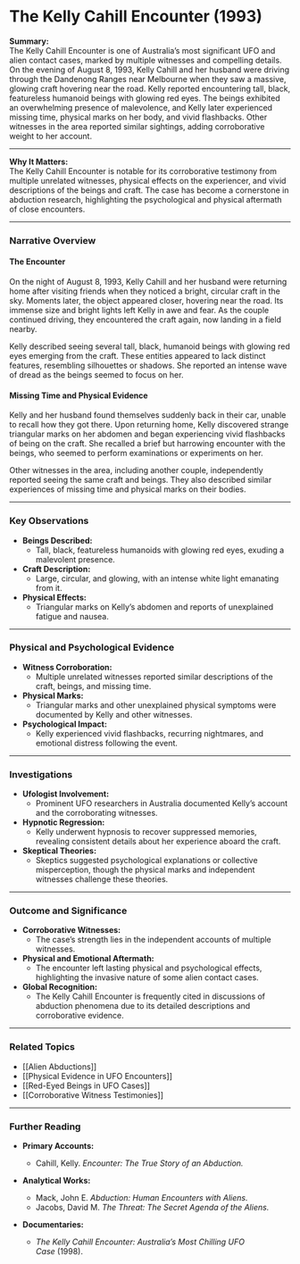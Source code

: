 # The Kelly Cahill Encounter (1993)

**Summary:**  
The Kelly Cahill Encounter is one of Australia’s most significant UFO and alien contact cases, marked by multiple witnesses and compelling details. On the evening of August 8, 1993, Kelly Cahill and her husband were driving through the Dandenong Ranges near Melbourne when they saw a massive, glowing craft hovering near the road. Kelly reported encountering tall, black, featureless humanoid beings with glowing red eyes. The beings exhibited an overwhelming presence of malevolence, and Kelly later experienced missing time, physical marks on her body, and vivid flashbacks. Other witnesses in the area reported similar sightings, adding corroborative weight to her account.

---

**Why It Matters:**  
The Kelly Cahill Encounter is notable for its corroborative testimony from multiple unrelated witnesses, physical effects on the experiencer, and vivid descriptions of the beings and craft. The case has become a cornerstone in abduction research, highlighting the psychological and physical aftermath of close encounters.

---

### **Narrative Overview**

#### **The Encounter**

On the night of August 8, 1993, Kelly Cahill and her husband were returning home after visiting friends when they noticed a bright, circular craft in the sky. Moments later, the object appeared closer, hovering near the road. Its immense size and bright lights left Kelly in awe and fear. As the couple continued driving, they encountered the craft again, now landing in a field nearby.

Kelly described seeing several tall, black, humanoid beings with glowing red eyes emerging from the craft. These entities appeared to lack distinct features, resembling silhouettes or shadows. She reported an intense wave of dread as the beings seemed to focus on her.

#### **Missing Time and Physical Evidence**

Kelly and her husband found themselves suddenly back in their car, unable to recall how they got there. Upon returning home, Kelly discovered strange triangular marks on her abdomen and began experiencing vivid flashbacks of being on the craft. She recalled a brief but harrowing encounter with the beings, who seemed to perform examinations or experiments on her.

Other witnesses in the area, including another couple, independently reported seeing the same craft and beings. They also described similar experiences of missing time and physical marks on their bodies.

---

### **Key Observations**

- **Beings Described:**
    - Tall, black, featureless humanoids with glowing red eyes, exuding a malevolent presence.
- **Craft Description:**
    - Large, circular, and glowing, with an intense white light emanating from it.
- **Physical Effects:**
    - Triangular marks on Kelly’s abdomen and reports of unexplained fatigue and nausea.

---

### **Physical and Psychological Evidence**

- **Witness Corroboration:**
    - Multiple unrelated witnesses reported similar descriptions of the craft, beings, and missing time.
- **Physical Marks:**
    - Triangular marks and other unexplained physical symptoms were documented by Kelly and other witnesses.
- **Psychological Impact:**
    - Kelly experienced vivid flashbacks, recurring nightmares, and emotional distress following the event.

---

### **Investigations**

- **Ufologist Involvement:**
    - Prominent UFO researchers in Australia documented Kelly’s account and the corroborating witnesses.
- **Hypnotic Regression:**
    - Kelly underwent hypnosis to recover suppressed memories, revealing consistent details about her experience aboard the craft.
- **Skeptical Theories:**
    - Skeptics suggested psychological explanations or collective misperception, though the physical marks and independent witnesses challenge these theories.

---

### **Outcome and Significance**

- **Corroborative Witnesses:**
    - The case’s strength lies in the independent accounts of multiple witnesses.
- **Physical and Emotional Aftermath:**
    - The encounter left lasting physical and psychological effects, highlighting the invasive nature of some alien contact cases.
- **Global Recognition:**
    - The Kelly Cahill Encounter is frequently cited in discussions of abduction phenomena due to its detailed descriptions and corroborative evidence.

---

### **Related Topics**

- [[Alien Abductions]]
- [[Physical Evidence in UFO Encounters]]
- [[Red-Eyed Beings in UFO Cases]]
- [[Corroborative Witness Testimonies]]

---

### **Further Reading**

- **Primary Accounts:**
    
    - Cahill, Kelly. _Encounter: The True Story of an Abduction._
- **Analytical Works:**
    
    - Mack, John E. _Abduction: Human Encounters with Aliens._
    - Jacobs, David M. _The Threat: The Secret Agenda of the Aliens._
- **Documentaries:**
    
    - _The Kelly Cahill Encounter: Australia’s Most Chilling UFO Case_ (1998).

